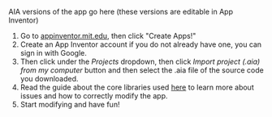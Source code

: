 AIA versions of the app go here (these versions are editable in App Inventor)

1. Go to [appinventor.mit.edu](https://appinventor.mit.edu), then click "Create Apps!"
2. Create an App Inventor account if you do not already have one, you can sign in with Google.
3. Then click under the *Projects* dropdown, then click *Import project (.aia) from my computer* button and then select the .aia file of the source code you downloaded.
4. Read the guide about the core libraries used [here](https://community.appinventor.mit.edu/t/v1-0-4-exoplayer-for-appinventor-play-media-with-googles-exoplayer/43876") to learn more about issues and how to correctly modify the app.
5. Start modifying and have fun!
